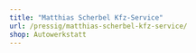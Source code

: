 ```yaml
---
title: "Matthias Scherbel Kfz-Service"
url: /pressig/matthias-scherbel-kfz-service/
shop: Autowerkstatt
---
```

